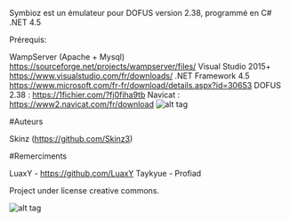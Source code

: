 Symbioz est un émulateur pour DOFUS version 2.38, programmé en C# .NET 4.5

Prérequis:

WampServer (Apache + Mysql) https://sourceforge.net/projects/wampserver/files/
Visual Studio 2015+ https://www.visualstudio.com/fr/downloads/
.NET Framework 4.5 https://www.microsoft.com/fr-fr/download/details.aspx?id=30653
DOFUS 2.38 : https://1fichier.com/?fj0fiha9tb
Navicat : https://www2.navicat.com/fr/download
![alt tag](http://image.noelshack.com/fichiers/2015/52/1450734679-logosymbioz.png)



#Auteurs

Skinz (https://github.com/Skinz3)

#Remerciments

LuaxY - https://github.com/LuaxY
Taykyue - Profiad

Project under license creative commons.

![alt tag](https://creativecommons.org.nz/wp-content/uploads/2012/05/by.png)

